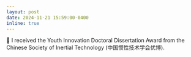 ```yaml
---
layout: post
date: 2024-11-21 15:59:00-0400
inline: true
---
```


🎉 I received the Youth Innovation Doctoral Dissertation Award from the Chinese Society of Inertial Technology (中国惯性技术学会优博).

